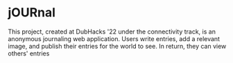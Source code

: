# jOURnal 

This project, created at DubHacks '22 under the connectivity track, is an anonymous journaling web application. Users write entries, add a relevant image, and publish their entries for the world to see. In return, they can view others' entries

